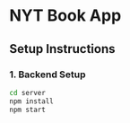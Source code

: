 # NYT Book App

## Setup Instructions

### 1. Backend Setup

```bash
cd server
npm install
npm start